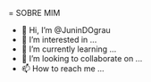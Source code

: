 = SOBRE MIM
- 👋 Hi, I’m @JuninDOgrau
- 👀 I’m interested in ...
- 🌱 I’m currently learning ...
- 💞️ I’m looking to collaborate on ...
- 📫 How to reach me ...

<!---
JuninDOgrau/JuninDOgrau is a ✨ special ✨ repository because its `README.md` (this file) appears on your GitHub profile.
You can click the Preview link to take a look at your changes.
--->
